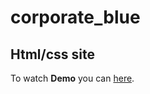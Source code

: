 # corporate_blue #
## Html/css site  ##
To watch **Demo** you can [here](https://reshetnyk.github.io/corporate_blue/home).
